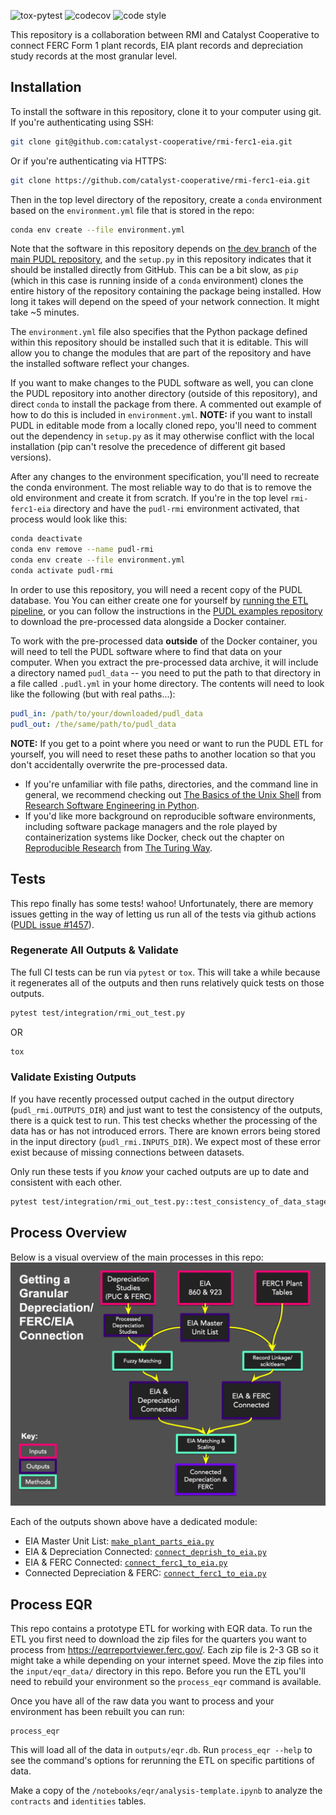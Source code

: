![tox-pytest](https://github.com/catalyst-cooperative/rmi-ferc1-eia/actions/workflows/tox-pytest.yml/badge.svg)
![codecov](https://img.shields.io/codecov/c/github/catalyst-cooperative/rmi-ferc1-eia)
![code style](https://img.shields.io/badge/code%20style-black-000000.svg)

This repository is a collaboration between RMI and Catalyst Cooperative to connect FERC
Form 1 plant records, EIA plant records and depreciation study records at the most
granular level.

## Installation

To install the software in this repository, clone it to your computer using git. If
you're authenticating using SSH:

```sh
git clone git@github.com:catalyst-cooperative/rmi-ferc1-eia.git
```

Or if you're authenticating via HTTPS:

```sh
git clone https://github.com/catalyst-cooperative/rmi-ferc1-eia.git
```

Then in the top level directory of the repository, create a `conda` environment based on
the `environment.yml` file that is stored in the repo:

```sh
conda env create --file environment.yml
```

Note that the software in this repository depends on [the dev
branch](https://github.com/catalyst-cooperative/pudl/tree/dev) of the [main PUDL
repository](https://github.com/catalyst-cooperative/pudl), and the `setup.py` in this
repository indicates that it should be installed directly from GitHub. This can be a bit
slow, as `pip` (which in this case is running inside of a `conda` environment) clones
the entire history of the repository containing the package being installed. How long it
takes will depend on the speed of your network connection. It might take ~5 minutes.

The `environment.yml` file also specifies that the Python package defined within this
repository should be installed such that it is editable.  This will allow you to change
the modules that are part of the repository and have the installed software reflect your
changes.

If you want to make changes to the PUDL software as well, you can clone the PUDL
repository into another directory (outside of this repository), and direct `conda` to
install the package from there. A commented out example of how to do this is included
in `environment.yml`. **NOTE:** if you want to install PUDL in editable mode from a
locally cloned repo, you'll need to comment out the dependency in `setup.py` as it may
otherwise conflict with the local installation (pip can't resolve the precedence of
different git based versions).

After any changes to the environment specification, you'll need to recreate the conda
environment. The most reliable way to do that is to remove the old environment and
create it from scratch. If you're in the top level `rmi-ferc1-eia` directory and have
the `pudl-rmi` environment activated, that process would look like this:

```sh
conda deactivate
conda env remove --name pudl-rmi
conda env create --file environment.yml
conda activate pudl-rmi
```

In order to use this repository, you will need a recent copy of the PUDL database. You
You can either create one for yourself by [running the ETL
pipeline](https://catalystcoop-pudl.readthedocs.io/en/latest/dev/run_the_etl.html), or
you can follow the instructions in the [PUDL examples
repository](https://github.com/catalyst-cooperative/pudl-examples) to download the
pre-processed data alongside a Docker container.

To work with the pre-processed data **outside** of the Docker container, you will need
to tell the PUDL software where to find that data on your computer. When you extract the
pre-processed data archive, it will include a directory named `pudl_data` -- you need to
put the path to that directory in a file called `.pudl.yml` in your home directory. The
contents will need to look like the following (but with real paths...):

```yml
pudl_in: /path/to/your/downloaded/pudl_data
pudl_out: /the/same/path/to/pudl_data
```

**NOTE:** If you get to a point where you need or want to run the PUDL ETL for yourself,
you will need to reset these paths to another location so that you don't accidentally
overwrite the pre-processed data.

* If you're unfamiliar with file paths, directories, and the command line in general, we
  recommend checking out
  [The Basics of the Unix Shell](https://merely-useful.tech/py-rse/bash-basics.html) from
  [Research Software Engineering in Python](https://merely-useful.tech/py-rse/index.html).
* If you'd like more background on reproducible software environments, including
  software package managers and the role played by containerization systems like
  Docker, check out the chapter on
  [Reproducible Research](https://the-turing-way.netlify.app/reproducible-research/renv.html)
  from [The Turing Way](https://the-turing-way.netlify.app/welcome.html).

## Tests

This repo finally has some tests! wahoo! Unfortunately, there are memory issues
getting in the way of letting us run all of the tests via github actions
([PUDL issue #1457](https://github.com/catalyst-cooperative/pudl/issues/1457)).

### Regenerate All Outputs & Validate

The full CI tests can be run via `pytest` or `tox`. This will take a while because it regenerates all of the outputs and then runs relatively quick tests on those outputs.

```sh
pytest test/integration/rmi_out_test.py
```

OR

```sh
tox
```

### Validate Existing Outputs

If you have recently processed output cached in the output directory
(`pudl_rmi.OUTPUTS_DIR`) and just want to test the consistency of the outputs,
there is a quick test to run. This test checks whether the processing of the
data has or has not introduced errors. There are known errors being stored in
the input directory (`pudl_rmi.INPUTS_DIR`). We expect most of these error exist
because of missing connections between datasets.

Only run these tests if you *know* your cached outputs are up to date and consistent with each other.

```sh
pytest test/integration/rmi_out_test.py::test_consistency_of_data_stages
```


## Process Overview

Below is a visual overview of the main processes in this repo:
![Design overview:](https://github.com/catalyst-cooperative/rmi-ferc1-eia/blob/main/rmi_design.png?raw=true)

Each of the outputs shown above have a dedicated module:

* EIA Master Unit List: [`make_plant_parts_eia.py`](https://github.com/catalyst-cooperative/rmi-ferc1-eia/blob/master/make_plant_parts_eia.py)
* EIA & Depreciation Connected: [`connect_deprish_to_eia.py`](https://github.com/catalyst-cooperative/rmi-ferc1-eia/blob/master/connect_deprish_to_eia.py)
* EIA & FERC Connected: [`connect_ferc1_to_eia.py`](https://github.com/catalyst-cooperative/rmi-ferc1-eia/blob/master/connect_ferc1_to_eia.py)
* Connected Depreciation & FERC: [`connect_ferc1_to_eia.py`](https://github.com/catalyst-cooperative/rmi-ferc1-eia/blob/master/connect_ferc1_to_eia.py)

## Process EQR
This repo contains a prototype ETL for working with EQR data. To run the ETL you first need to download the zip files for the quarters you want to process from https://eqrreportviewer.ferc.gov/. Each zip file is 2-3 GB so it might take a while depending on your internet speed. Move the zip files into the `input/eqr_data/` directory in this repo. Before you run the ETL you'll need to rebuild your environment so the `process_eqr` command is available.

Once you have all of the raw data you want to process and your environment has been rebuilt you can run:
```
process_eqr
```
This will load all of the data in `outputs/eqr.db`. Run `process_eqr --help` to see the command's options for rerunning the ETL on specific partitions of data.

Make a copy of the `/notebooks/eqr/analysis-template.ipynb` to analyze the `contracts` and `identities` tables.
